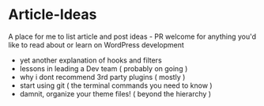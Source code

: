# Article-Ideas
A place for me to list article and post ideas - PR welcome for anything you'd like to read about or learn on WordPress development

- yet another explanation of hooks and filters
- lessons in leading a Dev team ( probably on going )
- why i dont recommend 3rd party plugins ( mostly )
- start using git ( the terminal commands you need to know )
- damnit, organize your theme files! ( beyond the hierarchy )